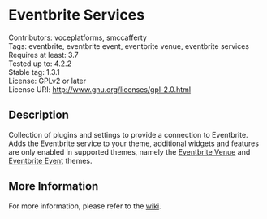 Eventbrite Services
==================

Contributors: voceplatforms, smccafferty  
Tags: eventbrite, eventbrite event, eventbrite venue, eventbrite services  
Requires at least: 3.7  
Tested up to: 4.2.2  
Stable tag: 1.3.1  
License: GPLv2 or later  
License URI: http://www.gnu.org/licenses/gpl-2.0.html  

## Description
Collection of plugins and settings to provide a connection to Eventbrite. Adds the Eventbrite service to your theme, additional widgets and features are only enabled in supported themes, namely the [Eventbrite Venue](https://wordpress.org/themes/eventbrite-venue) and [Eventbrite Event](https://wordpress.org/themes/eventbrite-event) themes.
 
## More Information
For more information, please refer to the [wiki](https://github.com/voceconnect/eventbrite-services/wiki).
